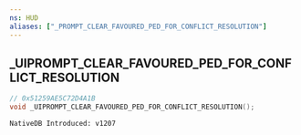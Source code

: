 ```yaml
---
ns: HUD
aliases: ["_PROMPT_CLEAR_FAVOURED_PED_FOR_CONFLICT_RESOLUTION"]
---
```

## _UIPROMPT_CLEAR_FAVOURED_PED_FOR_CONFLICT_RESOLUTION

```c
// 0x51259AE5C72D4A1B
void _UIPROMPT_CLEAR_FAVOURED_PED_FOR_CONFLICT_RESOLUTION();
```

```
NativeDB Introduced: v1207
```


